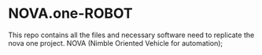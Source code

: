 # NOVA.one-ROBOT
This repo contains all the files and necessary software need to replicate the nova one project.
NOVA (Nimble Oriented Vehicle for automation);
